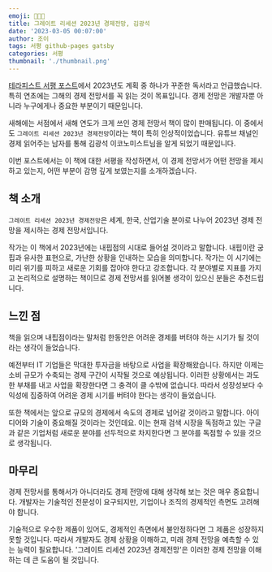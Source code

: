 ```yaml
---
emoji: 🧑🏻‍💻
title: 그레이트 리세션 2023년 경제전망, 김광석
date: '2023-03-05 00:07:00'
author: 조이
tags: 서평 github-pages gatsby
categories: 서평
thumbnail: './thumbnail.png'
---
```


[테라피스트 서평 포스트](https://joy.pe.kr/book-theTherapist/)에서 2023년도 계획 중 하나가 꾸준한 독서라고 언급했습니다. 특히 연초에는 그해의 경제 전망서를 꼭 읽는 것이 목표입니다. 경제 전망은 개발자뿐 아니라 누구에게나 중요한 부분이기 때문입니다.

새해에는 서점에서 새해 연도가 크게 쓰인 경제 전망서 책이 많이 판매됩니다. 이 중에서도 `그레이트 리세션 2023년 경제전망`이라는 책이 특히 인상적이었습니다. 유튜브 채널인 경제 읽어주는 남자를 통해 김광석 이코노미스트님을 알게 되었기 때문입니다.

이번 포스트에서는 이 책에 대한 서평을 작성하면서, 이 경제 전망서가 어떤 전망을 제시하고 있는지, 어떤 부분이 감명 깊게 보였는지를 소개하겠습니다.

## 책 소개

`그레이트 리세션 2023년 경제전망`은 세계, 한국, 산업기술 분야로 나누어 2023년 경제 전망을 제시하는 경제 전망서입니다.

작가는 이 책에서 2023년에는 내핍점의 시대로 들어설 것이라고 말합니다. 내핍이란 궁핍과 유사한 표현으로, 가난한 상황을 인내하는 모습을 의미합니다. 작가는 이 시기에는 미리 위기를 피하고 새로운 기회를 잡아야 한다고 강조합니다. 각 분야별로 지표를 가지고 논리적으로 설명하는 책이므로 경제 전망서를 읽어볼 생각이 있으신 분들은 추천드립니다.

## 느낀 점

책을 읽으며 내핍점이라는 말처럼 한동안은 어려운 경제를 버텨야 하는 시기가 될 것이라는 생각이 들었습니다.

예전부터 IT 기업들은 막대한 투자금을 바탕으로 사업을 확장해왔습니다. 하지만 이제는 소비 규모가 수축되는 경제 구간이 시작될 것으로 예상됩니다. 이러한 상황에서는 과도한 부채를 내고 사업을 확장한다면 그 충격이 클 수밖에 없습니다. 따라서 성장성보다 수익성에 집중하여 어려운 경제 시기를 버텨야 한다는 생각이 들었습니다.

또한 책에서는 앞으로 규모의 경제에서 속도의 경제로 넘어갈 것이라고 말합니다. 아이디어와 기술이 중요해질 것이라는 것인데요. 이는 현재 검색 시장을 독점하고 있는 구글과 같은 기업처럼 새로운 분야를 선두적으로 차지한다면 그 분야를 독점할 수 있을 것으로 생각됩니다.

## 마무리

경제 전망서를 통해서가 아니더라도 경제 전망에 대해 생각해 보는 것은 매우 중요합니다. 개발자는 기술적인 전문성이 요구되지만, 기업이나 조직의 경제적인 측면도 고려해야 합니다.

기술적으로 우수한 제품이 있어도, 경제적인 측면에서 불안정하다면 그 제품은 성장하지 못할 것입니다. 따라서 개발자도 경제 상황을 이해하고, 미래 경제 전망을 예측할 수 있는 능력이 필요합니다. '그레이트 리세션 2023년 경제전망'은 이러한 경제 전망을 이해하는 데 큰 도움이 될 것입니다.

<br/>

```toc

```
